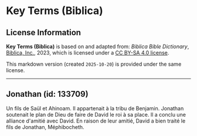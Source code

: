 # Key Terms (Biblica)

## License Information

**Key Terms (Biblica)** is based on and adapted from: _Biblica Bible Dictionary_, [Biblica, Inc.](https://www.biblica.com/), 2023, which is licensed under a [CC BY-SA 4.0 license](https://creativecommons.org/licenses/by-sa/4.0/legalcode.en).

This markdown version (created `2025-10-20`) is provided under the same license.



--------------------------------

## Jonathan (id: 133709)

Un fils de Saül et Ahinoam. Il appartenait à la tribu de Benjamin. Jonathan soutenait le plan de Dieu de faire de David le roi à sa place. Il a conclu une alliance d'amitié avec David. En raison de leur amitié, David a bien traité le fils de Jonathan, Méphibocheth.


